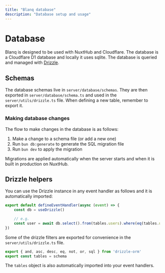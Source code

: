 ```yaml
---
title: "Blanq database"
description: "Database setup and usage"
---
```


# Database

Blanq is designed to be used with NuxtHub and Cloudflare. The database is a Cloudflare D1 database and locally it uses sqlite. The database is queried and managed with [Drizzle](https://orm.drizzle.team).

## Schemas

The database schemas live in `server/database/schemas`. They are then exported in `server/database/schema.ts` and used in the `server/utils/drizzle.ts` file.
When defining a new table, remember to export it.

### Making database changes

The flow to make changes in the database is as follows:

1. Make a change to a schema file (or add a new one)
2. Run `bun db:generate` to generate the SQL migration file
3. Run `bun dev` to apply the migration

Migrations are applied automatically when the server starts and when it is built in production on NuxtHub.

## Drizzle helpers

You can use the Drizzle instance in any event handler as follows and it is automatically imported:

```typescript
export default defineEventHandler(async (event) => {
    const db = useDrizzle()

    // e.g.
    const user = await db.select().from(tables.users).where(eq(tables.users.email, 'some@email.com')).limit(1)
})
```

Some of the drizzle filters are exported for convenience in the `server/utils/drizzle.ts` file.

```typescript
export { and, asc, desc, eq, not, or, sql } from 'drizzle-orm'
export const tables = schema
```

The `tables` object is also automatically imported into your event handlers.
